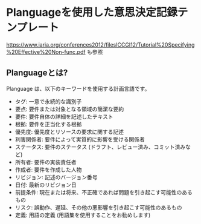 # Planguageを使用した意思決定記録テンプレート

https://www.iaria.org/conferences2012/filesICCGI12/Tutorial%20Specifying%20Effective%20Non-func.pdf も参照

## Planguageとは?

Planguage は、以下のキーワードを使用する計画言語です。

* タグ: 一意で永続的な識別子
* 要点: 要件または対象となる領域の簡潔な要約
* 要件: 要件自体の詳細を記述したテキスト
* 根拠: 要件を正当化する根拠
* 優先度: 優先度とリソースの要求に関する記述
* 利害関係者: 要件によって実質的に影響を受ける関係者
* ステータス: 要件のステータス (ドラフト、レビュー済み、コミット済みなど)
* 所有者: 要件の実装責任者
* 作成者: 要件を作成した人物
* リビジョン: 記述のバージョン番号
* 日付: 最新のリビジョン日
* 前提条件: 現在または将来、不正確であれば問題を引き起こす可能性のあるもの
* リスク: 誤動作、遅延、その他の悪影響を引き起こす可能性のあるもの
* 定義: 用語の定義 (用語集を使用することをお勧めします)

